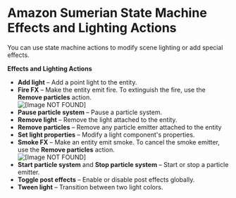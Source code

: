 # Amazon Sumerian State Machine Effects and Lighting Actions<a name="statemachines-effects"></a>

You can use state machine actions to modify scene lighting or add special effects\.

**Effects and Lighting Actions**
+ **Add light** – Add a point light to the entity\.
+ **Fire FX** – Make the entity emit fire\. To extinguish the fire, use the **Remove particles** action\.  
![\[Image NOT FOUND\]](http://docs.aws.amazon.com/sumerian/latest/userguide/)
+ **Pause particle system** – Pause a particle system\.
+ **Remove light** – Remove the light attached to the entity\.
+ **Remove particles** – Remove any particle emitter attached to the entity
+ **Set light properties** – Modify a light component's properties\.
+ **Smoke FX** – Make an entity emit smoke\. To cancel the smoke emitter, use the **Remove particles** action\.  
![\[Image NOT FOUND\]](http://docs.aws.amazon.com/sumerian/latest/userguide/)
+ **Start particle system** and **Stop particle system** – Start or stop a particle emitter\.
+ **Toggle post effects** – Enable or disable post effects globally\.
+ **Tween light** – Transition between two light colors\.
